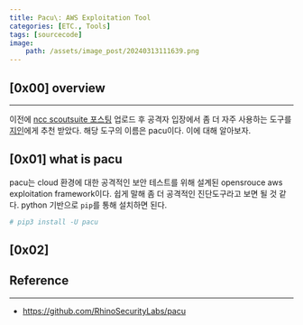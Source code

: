 ```yaml
---
title: Pacu\: AWS Exploitation Tool 
categories: [ETC., Tools]
tags: [sourcecode]
image:
    path: /assets/image_post/20240313111639.png
---
```


## [0x00] overview
---
이전에 [ncc scoutsuite 포스팅](https://read-min.github.io/posts/ncc-scout-suite/) 업로드 후 공격자 입장에서 좀 더 자주 사용하는 도구를 [지인](https://juicemon-code.github.io/)에게 추천 받았다. 해당 도구의 이름은 pacu이다. 이에 대해 알아보자.

## [0x01] what is pacu
pacu는 cloud 환경에 대한 공격적인 보안 테스트를 위해 설계된 opensrouce aws exploitation framework이다. 쉽게 말해 좀 더 공격적인 진단도구라고 보면 될 것 같다. python 기반으로 `pip`를 통해 설치하면 된다.
``` bash
# pip3 install -U pacu
```

## [0x02] 




## Reference
---
- https://github.com/RhinoSecurityLabs/pacu